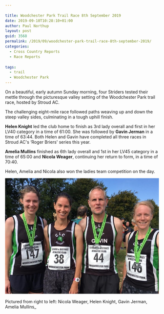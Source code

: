 ```yaml
---

title: Woodchester Park Trail Race 8th September 2019
date: 2019-09-10T10:28:10+01:00
author: Paul Northup
layout: post
guid: 3568
permalink: /2019/09/woodchester-park-trail-race-8th-september-2019/
categories:
  - Cross Country Reports
  - Race Reports

tags:
  - trail
  - Woodchester Park
---
```

On a beautiful, early autumn Sunday morning, four Striders tested their mettle through the picturesque valley setting of the Woodchester Park trail race, hosted by Stroud AC.&nbsp;

The challenging eight-mile race followed paths weaving up and down the steep valley sides, culminating in a tough uphill finish.&nbsp;

**Helen Knight** led the club home to finish as 3rd lady overall and first in her LV40 category in a time of 61:00. She was followed by **Gavin Jerman** in a time of 63:44. Both Helen and Gavin have completed all three races in Stroud AC's &#8216;Roger Briers' series this year.

**Amelia Mullins** finished as 6th lady overall and 1st in her LV45 category in a time of 65:00 and **Nicola Weager**, continuing her return to form, in a time of 70:40.

Helen, Amelia and Nicola also won the ladies team competition on the day.

<img src="/Images/2019/09/Woodchester-2019-e1568107529508.jpg" alt="" class="3571" /> <figcaption>Pictured from right to left: Nicola Weager, Helen Knight, Gavin Jerman, Amelia Mullins_
